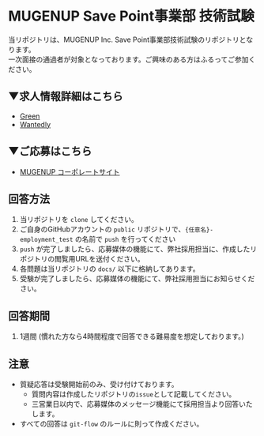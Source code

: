 # MUGENUP Save Point事業部 技術試験

当リポジトリは、MUGENUP Inc. Save Point事業部技術試験のリポジトリとなります。  
一次面接の通過者が対象となっております。ご興味のある方はふるってご参加ください。  

## ▼求人情報詳細はこちら

- [Green](https://www.green-japan.com/company/2662/job/233873)
- [Wantedly](https://www.wantedly.com/projects/1518679)

## ▼ご応募はこちら

- [MUGENUP コーポレートサイト](https://recruit.mugenup.com/entry/)

## 回答方法

1. 当リポジトリを `clone` してください。
2. ご自身のGitHubアカウントの `public` リポジトリで、`{任意名}-employment_test` の名前で `push` を行ってください
3. `push` が完了しましたら、応募媒体の機能にて、弊社採用担当に、作成したリポジトリの閲覧用URLを送付ください。
4. 各問題は当リポジトリの `docs/` 以下に格納してあります。
5. 受験が完了しましたら、応募媒体の機能にて、弊社採用担当にお知らせください。

## 回答期間

1. 1週間 (慣れた方なら4時間程度で回答できる難易度を想定しております。)

## 注意

- 質疑応答は受験開始前のみ、受け付けております。
  - 質問内容は作成したリポジトリの`issue`として記載してください。
  - 三営業日以内で、応募媒体のメッセージ機能にて採用担当より回答いたします。
- すべての回答は `git-flow` のルールに則って作成ください。